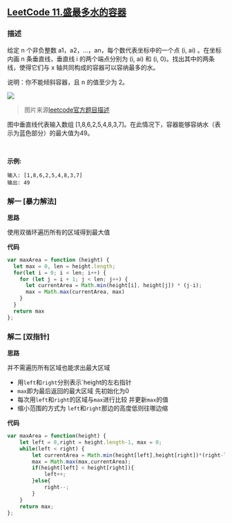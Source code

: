 ## [LeetCode 11.盛最多水的容器](https://leetcode-cn.com/problems/container-with-most-water/)
### 描述

给定 n 个非负整数 a1，a2，...，an，每个数代表坐标中的一个点 (i, ai) 。在坐标内画 n 条垂直线，垂直线 i 的两个端点分别为 (i, ai) 和 (i, 0)。找出其中的两条线，使得它们与 x 轴共同构成的容器可以容纳最多的水。

说明：你不能倾斜容器，且 n 的值至少为 2。

![](../images/11.jpg)
> 图片来源[leetcode官方题目描述](https://leetcode-cn.com/problems/container-with-most-water)

图中垂直线代表输入数组 [1,8,6,2,5,4,8,3,7]。在此情况下，容器能够容纳水（表示为蓝色部分）的最大值为49。

 

**示例:**
```
输入: [1,8,6,2,5,4,8,3,7]
输出: 49
```
### 解一 [暴力解法]
**思路**

使用双循环遍历所有的区域得到最大值

**代码**
```Javascript 
var maxArea = function (height) {
  let max = 0, len = height.length;
  for(let i = 0; i < len; i++) {
    for (let j = i + 1; j < len; j++) {
      let currentArea = Math.min(height[i], height[j]) * (j-i);
      max = Math.max(currentArea, max)
    }
  }
  return max
};
```
### 解二 [双指针]
**思路**

并不需遍历所有区域也能求出最大区域

- 用`left`和`right`分别表示`height的左右指针 
- `max`即为最后返回的最大区域 先初始化为0
- 每次用`left`和`right`的区域与`max`进行比较 并更新`max`的值
- 缩小范围的方式为 `left`和`right`那边的高度低则往哪边缩

**代码**
```Javascript 
var maxArea = function(height) {
    let left = 0,right = height.length-1, max = 0;
    while(left < right) {
        let currentArea = Math.min(height[left],height[right])*(right-left);
        max = Math.max(max,currentArea);
        if(height[left] < height[right]){
            left++;
        }else{
            right--;
        }
    }
    return max;
};
```
